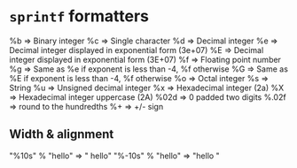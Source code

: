 # `sprintf` formatters

 %b    => Binary integer
 %c    => Single character
 %d    => Decimal integer
 %e    => Decimal integer displayed in exponential form (3e+07)
 %E    => Decimal integer displayed in exponential form (3E+07)
 %f    => Floating point number
 %g    => Same as %e if exponent is less than -4, %f otherwise
 %G    => Same as %E if exponent is less than -4, %f otherwise
 %o    => Octal integer
 %s    => String
 %u    => Unsigned decimal integer
 %x    => Hexadecimal integer (2a)
 %X    => Hexadecimal integer uppercase (2A)
 %02d  => 0 padded two digits
 %.02f => round to the hundredths
 %+    => +/- sign


## Width & alignment

 "%10s"  % "hello" => "     hello"
 "%-10s" % "hello" => "hello     "
